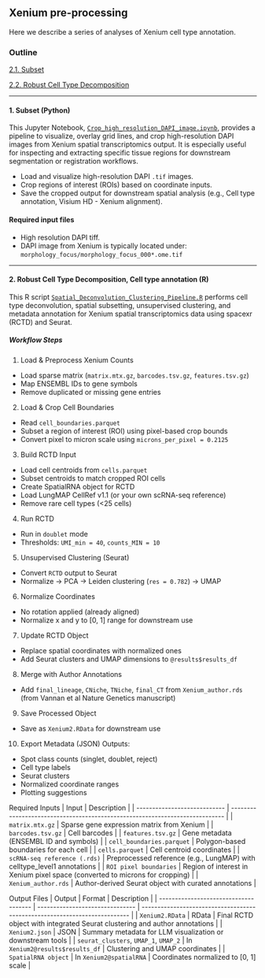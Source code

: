 ## Xenium pre-processing
Here we describe a series of analyses of Xenium cell type annotation.

### Outline
[2.1. Subset](#1-subset-python)

[2.2. Robust Cell Type Decomposition](#2-robust-cell-type-decomposition-cell-type-annotation-r)


---
#### 1. Subset (Python)
This Jupyter Notebook, [`Crop_high_resolution_DAPI_image.ipynb`](./Xenium_Crop_high_resolution_DAPI.ipynb), provides a pipeline to visualize, overlay grid lines, and crop high-resolution DAPI images from Xenium spatial transcriptomics output. It is especially useful for inspecting and extracting specific tissue regions for downstream segmentation or registration workflows.
- Load and visualize high-resolution DAPI `.tif` images.
- Crop regions of interest (ROIs) based on coordinate inputs.
- Save the cropped output for downstream spatial analysis (e.g., Cell type annotation, Visium HD - Xenium alignment).

#### Required input files
- High resolution DAPI tiff. 
- DAPI image from Xenium is typically located under: `morphology_focus/morphology_focus_000*.ome.tif`
---

#### 2. Robust Cell Type Decomposition, Cell type annotation (R)
This R script [`Spatial_Deconvolution_Clustering_Pipeline.R`](./Tissue2_celltype_annotation.R) performs cell type deconvolution, spatial subsetting, unsupervised clustering, and metadata annotation for Xenium spatial transcriptomics data using spacexr (RCTD) and Seurat.

##### Workflow Steps
1. Load & Preprocess Xenium Counts
- Load sparse matrix (`matrix.mtx.gz`, `barcodes.tsv.gz`, `features.tsv.gz`)
- Map ENSEMBL IDs to gene symbols
- Remove duplicated or missing gene entries

2. Load & Crop Cell Boundaries
- Read `cell_boundaries.parquet`
- Subset a region of interest (ROI) using pixel-based crop bounds
- Convert pixel to micron scale using `microns_per_pixel = 0.2125`

3. Build RCTD Input
- Load cell centroids from `cells.parquet`
- Subset centroids to match cropped ROI cells
- Create SpatialRNA object for RCTD
- Load LungMAP CellRef v1.1 (or your own scRNA-seq reference)
- Remove rare cell types (<25 cells)

4. Run RCTD
- Run in `doublet` mode
- Thresholds: `UMI_min = 40`, `counts_MIN = 10`

5. Unsupervised Clustering (Seurat)
- Convert `RCTD` output to Seurat
- Normalize → PCA → Leiden clustering (`res = 0.782`) → UMAP

6. Normalize Coordinates
- No rotation applied (already aligned)
- Normalize x and y to [0, 1] range for downstream use

7. Update RCTD Object
- Replace spatial coordinates with normalized ones
- Add Seurat clusters and UMAP dimensions to `@results$results_df`

8. Merge with Author Annotations
- Add `final_lineage`, `CNiche`, `TNiche`, `final_CT` from `Xenium_author.rds` (from Vannan et al Nature Genetics manuscript)

9. Save Processed Object
- Save as `Xenium2.RData` for downstream use

10. Export Metadata (JSON)
Outputs:
- Spot class counts (singlet, doublet, reject)
- Cell type labels
- Seurat clusters
- Normalized coordinate ranges
- Plotting suggestions

Required Inputs
| Input                        | Description                                                                  |
| ---------------------------- | ---------------------------------------------------------------------------- |
| `matrix.mtx.gz`              | Sparse gene expression matrix from Xenium                                    |
| `barcodes.tsv.gz`            | Cell barcodes                                                                |
| `features.tsv.gz`            | Gene metadata (ENSEMBL ID and symbols)                                       |
| `cell_boundaries.parquet`    | Polygon-based boundaries for each cell                                       |
| `cells.parquet`              | Cell centroid coordinates                                                    |
| `scRNA-seq reference (.rds)` | Preprocessed reference (e.g., LungMAP) with celltype\_level1 annotations     |
| `ROI pixel boundaries`       | Region of interest in Xenium pixel space (converted to microns for cropping) |
| `Xenium_author.rds`          | Author-derived Seurat object with curated annotations                        |

Output Files
| Output                                | Format                          | Description                                                                |
| ------------------------------------- | ------------------------------- | -------------------------------------------------------------------------- |
| `Xenium2.RData`                       | RData                           | Final RCTD object with integrated Seurat clustering and author annotations |
| `Xenium2.json`                        | JSON                            | Summary metadata for LLM visualization or downstream tools                 |
| `seurat_clusters`, `UMAP_1`, `UMAP_2` | In `Xenium2@results$results_df` | Clustering and UMAP coordinates                                            |
| `SpatialRNA object`                   | In `Xenium2@spatialRNA`         | Coordinates normalized to \[0, 1] scale                                    |





























